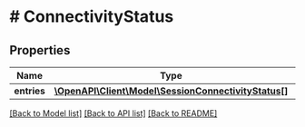 # # ConnectivityStatus

## Properties

Name | Type | Description | Notes
------------ | ------------- | ------------- | -------------
**entries** | [**\OpenAPI\Client\Model\SessionConnectivityStatus[]**](SessionConnectivityStatus.md) |  | [optional]

[[Back to Model list]](../../README.md#models) [[Back to API list]](../../README.md#endpoints) [[Back to README]](../../README.md)
